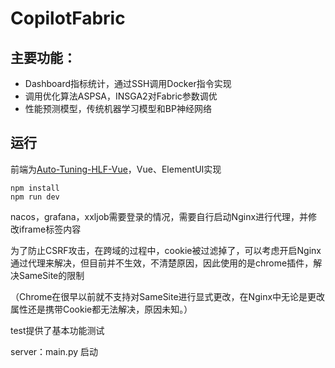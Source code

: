 # CopilotFabric

## 主要功能：

- Dashboard指标统计，通过SSH调用Docker指令实现
- 调用优化算法ASPSA，INSGA2对Fabric参数调优
- 性能预测模型，传统机器学习模型和BP神经网络

## 运行

前端为[Auto-Tuning-HLF-Vue](https://github.com/regancz/Auto-Tuning-HLF-Vue)，Vue、ElementUI实现

```
npm install
npm run dev
```

nacos，grafana，xxljob需要登录的情况，需要自行启动Nginx进行代理，并修改iframe标签内容

为了防止CSRF攻击，在跨域的过程中，cookie被过滤掉了，可以考虑开启Nginx通过代理来解决，但目前并不生效，不清楚原因，因此使用的是chrome插件，解决SameSite的限制

（Chrome在很早以前就不支持对SameSite进行显式更改，在Nginx中无论是更改属性还是携带Cookie都无法解决，原因未知。）

test提供了基本功能测试

server：main.py 启动

